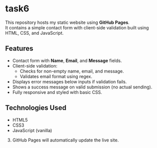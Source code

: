 # task6

This repository hosts my static website using **GitHub Pages**.  
It contains a simple contact form with client-side validation built using HTML, CSS, and JavaScript.

## Features
- Contact form with **Name**, **Email**, and **Message** fields.
- Client-side validation:
  - Checks for non-empty name, email, and message.
  - Validates email format using regex.
- Displays error messages below inputs if validation fails.
- Shows a success message on valid submission (no actual sending).
- Fully responsive and styled with basic CSS.

## Technologies Used
- HTML5
- CSS3
- JavaScript (vanilla)

3. GitHub Pages will automatically update the live site.
